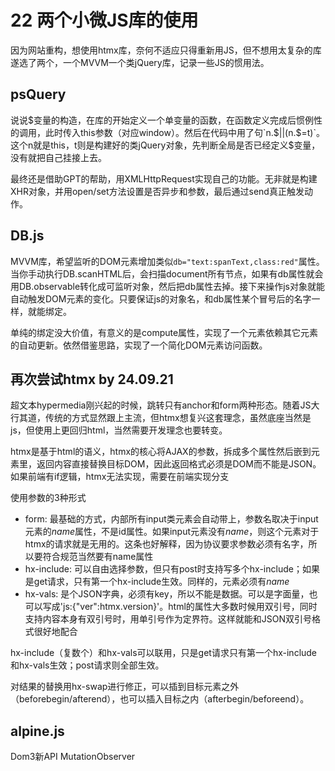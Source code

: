 # 22 两个小微JS库的使用

因为网站重构，想使用htmx库，奈何不适应只得重新用JS，但不想用太复杂的库遂选了两个，一个MVVM一个类jQuery库，记录一些JS的惯用法。

## psQuery

说说$变量的构造，在库的开始定义一个单变量的函数，在函数定义完成后惯例性的调用，此时传入this参数（对应window）。然后在代码中用了句`n.$||(n.$=t)`。这个n就是this，t则是构建好的类jQuery对象，先判断全局是否已经定义$变量，没有就把自己挂接上去。

最终还是借助GPT的帮助，用XMLHttpRequest实现自己的功能。无非就是构建XHR对象，并用open/set方法设置是否异步和参数，最后通过send真正触发动作。

## DB.js

MVVM库，希望监听的DOM元素增加类似`db="text:spanText,class:red"`属性。当你手动执行DB.scanHTML后，会扫描document所有节点，如果有db属性就会用DB.observable转化成可监听对象，然后把db属性去掉。接下来操作js对象就能自动触发DOM元素的变化。只要保证js的对象名，和db属性某个冒号后的名字一样，就能绑定。

单纯的绑定没大价值，有意义的是compute属性，实现了一个元素依赖其它元素的自动更新。依然借鉴思路，实现了一个简化DOM元素访问函数。

## 再次尝试htmx by 24.09.21

超文本hypermedia刚兴起的时候，跳转只有anchor和form两种形态。随着JS大行其道，传统的方式显然跟上主流，但htmx想复兴这套理念，虽然底座当然是js，但使用上更回归html，当然需要开发理念也要转变。

htmx是基于html的语义，htmx的核心将AJAX的参数，拆成多个属性然后嵌到元素里，返回内容直接替换目标DOM，因此返回格式必须是DOM而不能是JSON。如果前端有if逻辑，htmx无法实现，需要在前端实现分支

使用参数的3种形式

* form: 最基础的方式，内部所有input类元素会自动带上，参数名取决于input元素的*name*属性，不是id属性。如果input元素没有*name*，则这个元素对于htmx的请求就是无用的。这条也好解释，因为协议要求参数必须有名字，所以要符合规范当然要有name属性
* hx-include: 可以自由选择参数，但只有post时支持写多个hx-include；如果是get请求，只有第一个hx-include生效。同样的，元素必须有*name*
* hx-vals: 是个JSON字典，必须有key，所以不能是数据。可以是字面量，也可以写成'js:{"ver":htmx.version}'。html的属性大多数时候用双引号，同时支持内容本身有双引号时，用单引号作为定界符。这样就能和JSON双引号格式很好地配合

hx-include（复数个）和hx-vals可以联用，只是get请求只有第一个hx-include和hx-vals生效；post请求则全部生效。

对结果的替换用hx-swap进行修正，可以插到目标元素之外（beforebegin/afterend），也可以插入目标之内（afterbegin/beforeend）。

## alpine.js

Dom3新API MutationObserver
